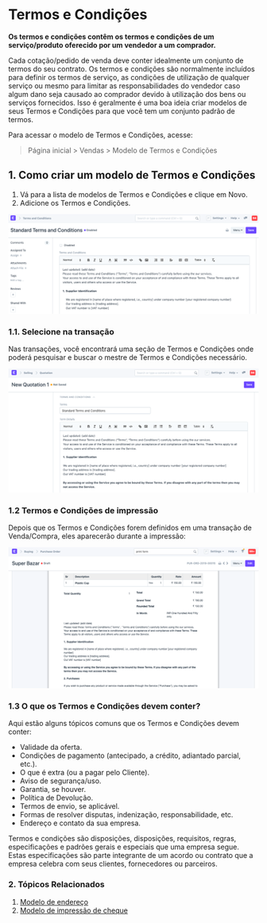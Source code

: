 # Termos e Condições



**Os termos e condições contêm os termos e condições de um serviço/produto oferecido por um vendedor a um comprador.**


Cada cotação/pedido de venda deve conter idealmente um conjunto de termos do seu contrato. Os termos e condições são normalmente incluídos para definir os termos de serviço, as condições de utilização de qualquer serviço ou mesmo para limitar as responsabilidades do vendedor caso algum dano seja causado ao comprador devido à utilização dos bens ou serviços fornecidos. Isso é
geralmente é uma boa ideia criar modelos de seus Termos e Condições para que
você tem um conjunto padrão de termos.


Para acessar o modelo de Termos e Condições, acesse:


> Página inicial > Vendas > Modelo de Termos e Condições


## 1. Como criar um modelo de Termos e Condições


1. Vá para a lista de modelos de Termos e Condições e clique em Novo.
2. Adicione os Termos e Condições.


![Termos e Condições](/files/terms-1.png)


### 1.1. Selecione na transação


Nas transações, você encontrará uma seção de Termos e Condições onde poderá pesquisar e buscar o mestre de Termos e Condições necessário.


![Termos e Condições, selecione no documento](/files/terms-3.png)


### 1.2 Termos e Condições de impressão


Depois que os Termos e Condições forem definidos em uma transação de Venda/Compra, eles aparecerão durante a impressão:


![Termos e Condições impressos](/files/terms-in-print.png)


### 1.3 O que os Termos e Condições devem conter?


Aqui estão alguns tópicos comuns que os Termos e Condições devem conter:


* Validade da oferta.
* Condições de pagamento (antecipado, a crédito, adiantado parcial, etc.).
* O que é extra (ou a pagar pelo Cliente).
* Aviso de segurança/uso.
* Garantia, se houver.
* Política de Devolução.
* Termos de envio, se aplicável.
* Formas de resolver disputas, indenização, responsabilidade, etc.
* Endereço e contato da sua empresa.


Termos e condições são disposições, disposições, requisitos, regras, especificações e padrões gerais e especiais que uma empresa segue. Estas especificações são parte integrante de um acordo ou contrato que a empresa celebra com seus clientes, fornecedores ou parceiros.


### 2. Tópicos Relacionados


1. [Modelo de endereço](/docs/pt/setting-up/print/address-template)
2. [Modelo de impressão de cheque](/docs/pt/setting-up/print/cheque-print-template)



